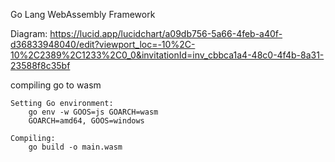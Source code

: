 Go Lang WebAssembly Framework

Diagram:
https://lucid.app/lucidchart/a09db756-5a66-4feb-a40f-d36833948040/edit?viewport_loc=-10%2C-10%2C2389%2C1233%2C0_0&invitationId=inv_cbbca1a4-48c0-4f4b-8a31-23588f8c35bf

compiling go to wasm

    Setting Go environment:
        go env -w GOOS=js GOARCH=wasm
        GOARCH=amd64, GOOS=windows

    Compiling:
        go build -o main.wasm
